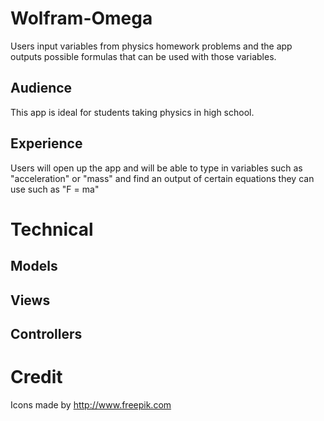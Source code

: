 # Wolfram-Omega
Users input variables from physics homework problems and the app outputs possible formulas that can be used with those variables.  
## Audience
This app is ideal for students taking physics in high school. 
## Experience
Users will open up the app and will be able to type in variables such as "acceleration" or "mass" and find an output of certain equations they can use such as "F = ma"
# Technical
## Models
## Views
## Controllers
# Credit
Icons made by http://www.freepik.com
